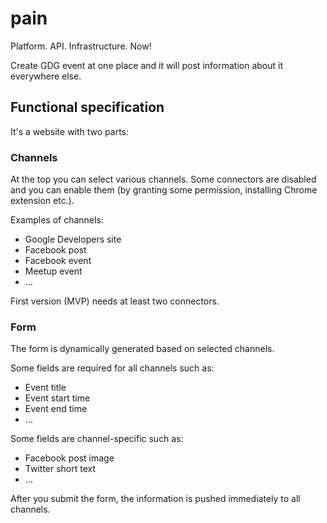 # pain
Platform. API. Infrastructure. Now!

Create GDG event at one place and it will post information about it everywhere else.

## Functional specification
It's a website with two parts:

### Channels
At the top you can select various channels. Some connectors are disabled and you can enable them (by granting some permission, installing Chrome extension etc.).

Examples of channels:
- Google Developers site
- Facebook post
- Facebook event
- Meetup event
- ...

First version (MVP) needs at least two connectors.

### Form
The form is dynamically generated based on selected channels.

Some fields are required for all channels such as:
- Event title
- Event start time
- Event end time
- ...

Some fields are channel-specific such as:
- Facebook post image
- Twitter short text
- ...

After you submit the form, the information is pushed immediately to all channels.
